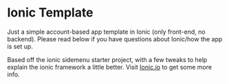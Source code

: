 # Ionic Template
Just a simple account-based app template in Ionic (only front-end, no backend). Please read below if you have questions about Ionic/how the app is set up.

Based off the ionic sidemenu starter project, with a few tweaks to help explain the ionic framework a little better. Visit [Ionic.io](http://ionic.io) to get some more info.
